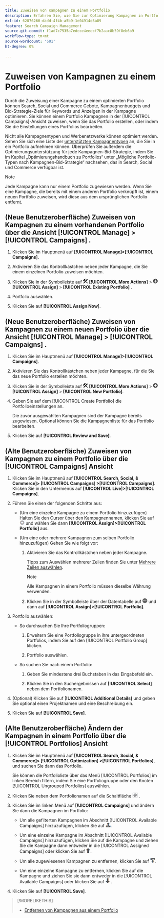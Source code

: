 ```yaml
---
title: Zuweisen von Kampagnen zu einem Portfolio
description: Erfahren Sie, wie Sie zur Optimierung Kampagnen in Portfolios aufnehmen.
exl-id: 62876260-dadd-4f4b-a5b9-1e04914e3a89
feature: Search Campaign Management
source-git-commit: f1ad7c7535a7edece4eeecf7b2aac8b59f8eb6b9
workflow-type: tm+mt
source-wordcount: '601'
ht-degree: 0%

---
```


# Zuweisen von Kampagnen zu einem Portfolio

Durch die Zuweisung einer Kampagne zu einem optimierten Portfolio können Search, Social und Commerce Gebote, Kampagnenbudgets und Bid-Strategie-Ziele für Keywords und Anzeigen in der Kampagne optimieren. Sie können einem Portfolio Kampagnen in der [!UICONTROL Campaigns]-Ansicht zuweisen, wenn Sie das Portfolio erstellen, oder indem Sie die Einstellungen eines Portfolios bearbeiten.

Nicht alle Kampagnentypen und Werbenetzwerke können optimiert werden. Sehen Sie sich eine Liste der [unterstützten Kampagnentypen](/help/search-social-commerce/introduction/supported-inventory.md) an, die Sie in ein Portfolio aufnehmen können. Überprüfen Sie außerdem die Optimierungsunterstützung für jede Kampagnen-Bid-Strategie, indem Sie im Kapitel „Optimierungshandbuch zu Portfolios“ unter „Mögliche Portfolio-Typen nach Kampagnen-Bid-Strategie“ nachsehen, das in Search, Social und Commerce verfügbar ist.<!-- verify convention for referencing Optimization Guide here -->

>[!NOTE]
>
>Jede Kampagne kann nur einem Portfolio zugewiesen werden. Wenn Sie eine Kampagne, die bereits mit einem anderen Portfolio verknüpft ist, einem neuen Portfolio zuweisen, wird diese aus dem ursprünglichen Portfolio entfernt.

## (Neue Benutzeroberfläche) Zuweisen von Kampagnen zu einem vorhandenen Portfolio über die Ansicht [!UICONTROL Manage] > [!UICONTROL Campaigns] .

1. Klicken Sie im Hauptmenü auf **[!UICONTROL Manage]>[!UICONTROL Campaigns]**.

1. Aktivieren Sie das Kontrollkästchen neben jeder Kampagne, die Sie einem einzelnen Portfolio zuweisen möchten.

1. Klicken Sie in der Symbolleiste auf ![Mehr Aktionen](/help/search-social-commerce/assets/more-actions.png "Mehr Aktionen") **[!UICONTROL More Actions]** > ![Zuweisen](/help/search-social-commerce/assets/assign.png "Zuweisen") **[!UICONTROL Assign]** > **[!UICONTROL Existing Portfolio]** .

1. Portfolio auswählen.

1. Klicken Sie auf **[!UICONTROL Assign Now]**.

## (Neue Benutzeroberfläche) Zuweisen von Kampagnen zu einem neuen Portfolio über die Ansicht [!UICONTROL Manage] > [!UICONTROL Campaigns] .

1. Klicken Sie im Hauptmenü auf **[!UICONTROL Manage]>[!UICONTROL Campaigns]**.

1. Aktivieren Sie das Kontrollkästchen neben jeder Kampagne, für die Sie das neue Portfolio erstellen möchten.

1. Klicken Sie in der Symbolleiste auf ![Mehr Aktionen](/help/search-social-commerce/assets/more-actions.png "Mehr Aktionen") **[!UICONTROL More Actions]** > ![Zuweisen](/help/search-social-commerce/assets/assign.png "Zuweisen") **[!UICONTROL Assign]** > **[!UICONTROL New Portfolio]**.

1. Geben Sie auf dem [!UICONTROL Create Portfolio] die Portfolioeinstellungen an<!--[portfolio settings](/help/search-social-commerce/beta-ui/manage/portfolios/portfolio-settings.md)-->.

   Die zuvor ausgewählten Kampagnen sind der Kampagne bereits zugewiesen. Optional können Sie die Kampagnenliste für das Portfolio bearbeiten.

1. Klicken Sie auf **[!UICONTROL Review and Save]**.

## (Alte Benutzeroberfläche) Zuweisen von Kampagnen zu einem Portfolio über die [!UICONTROL Campaigns] Ansicht

1. Klicken Sie im Hauptmenü auf **[!UICONTROL Search, Social, & Commerce]> [!UICONTROL Campaigns] >[!UICONTROL Campaigns]**. Klicken Sie in den Untermenüs auf **[!UICONTROL Live]>[!UICONTROL Campaigns]**.

1. Führen Sie einen der folgenden Schritte aus:

   * (Um eine einzelne Kampagne zu einem Portfolio hinzuzufügen) Halten Sie den Cursor über den Kampagnennamen, klicken Sie auf ![Menüschaltfläche](/help/search-social-commerce/assets/arrow-dropdown-menu.png "Menüschaltfläche") und wählen Sie dann **[!UICONTROL Assign]>[!UICONTROL Portfolio]** aus.

   * (Um eine oder mehrere Kampagnen zum selben Portfolio hinzuzufügen) Gehen Sie wie folgt vor:

      1. Aktivieren Sie das Kontrollkästchen neben jeder Kampagne.

         Tipps zum Auswählen mehrerer Zeilen finden Sie unter [Mehrere Zeilen auswählen](/help/search-social-commerce/common-tasks/navigation-editing-selection/multiple-rows-select.md).

         >[!NOTE]
         >
         >Alle Kampagnen in einem Portfolio müssen dieselbe Währung verwenden.

      1. Klicken Sie in der Symbolleiste über der Datentabelle auf ![Mehr](/help/search-social-commerce/assets/more.png "Mehr") und dann auf **[!UICONTROL Assign]>[!UICONTROL Portfolio]**.

1. Portfolio auswählen:

   * So durchsuchen Sie Ihre Portfoliogruppen:

      1. Erweitern Sie eine Portfoliogruppe in ihre untergeordneten Portfolios, indem Sie auf den [!UICONTROL Portfolio Group] klicken.

      1. Portfolio auswählen.

   * So suchen Sie nach einem Portfolio:

      1. Geben Sie mindestens drei Buchstaben in das Eingabefeld ein.

      1. Klicken Sie in den Suchergebnissen auf **[!UICONTROL Select]** neben dem Portfolionamen.

1. (Optional) Klicken Sie auf **[!UICONTROL Additional Details]** und geben Sie optional einen Projektnamen und eine Beschreibung ein.

1. Klicken Sie auf **[!UICONTROL Save]**.

## (Alte Benutzeroberfläche) Ändern der Kampagnen in einem Portfolio über die [!UICONTROL Portfolios] Ansicht

1. Klicken Sie im Hauptmenü auf **[!UICONTROL Search, Social, & Commerce]> [!UICONTROL Optimization] >[!UICONTROL Portfolios]**, und suchen Sie dann das Portfolio.

   Sie können die Portfolioliste über das Menü [!UICONTROL Portfolios] im linken Bereich filtern, indem Sie eine Portfoliogruppe oder den Knoten [!UICONTROL Ungrouped Portfolios] auswählen.

1. Klicken Sie neben dem Portfolionamen auf die Schaltfläche ![Einstellungen anzeigen/bearbeiten](/help/search-social-commerce/assets/settings.png "Einstellungen anzeigen/bearbeiten") .

1. Klicken Sie im linken Menü auf **[!UICONTROL Campaigns]** und ändern Sie dann die Kampagnen im Portfolio:

   * Um alle gefilterten Kampagnen im Abschnitt [!UICONTROL Available Campaigns] hinzuzufügen, klicken Sie auf ![Alle Kampagnen dem Portfolio zuweisen](/help/search-social-commerce/assets/arrow-assign-all.png "Alle Kampagnen dem Portfolio zuweisen").

   * Um eine einzelne Kampagne im Abschnitt [!UICONTROL Available Campaigns] hinzuzufügen, klicken Sie auf die Kampagne und ziehen Sie die Kampagne dann entweder in die [!UICONTROL Assigned Campaigns] oder klicken Sie auf ![Kampagne einem Portfolio zuweisen](/help/search-social-commerce/assets/arrow-assign.png "Kampagne einem Portfolio zuweisen").

   * Um alle zugewiesenen Kampagnen zu entfernen, klicken Sie auf ![Alle Kampagnen aus Portfolio entfernen](/help/search-social-commerce/assets/arrow-remove-all.png "Alle Kampagnen aus Portfolio entfernen").

   * Um eine einzelne Kampagne zu entfernen, klicken Sie auf die Kampagne und ziehen Sie sie dann entweder in die [!UICONTROL Available Campaigns] oder klicken Sie auf ![Kampagne aus Portfolio entfernen](/help/search-social-commerce/assets/arrow-remove.png "Kampagne aus Portfolio entfernen") .

1. Klicken Sie auf **[!UICONTROL Save]**.

>[!MORELIKETHIS]
>
>* [Entfernen von Kampagnen aus einem Portfolio](/help/search-social-commerce/campaign-management/campaign-remove-from-portfolio.md)
